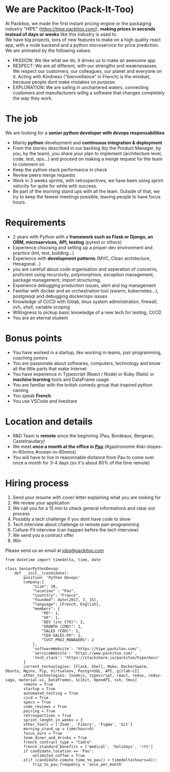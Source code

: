 # We are Packitoo (Pack-It-Too)

At Packitoo, we made the first instant pricing engine or the packaging industry "HIPE" (https://hipe.packitoo.com/), **making prices in seconds instead of days or weeks** like this industry is used to.<br/>
We have big projects, tons of new features to make on a high quality react app, with a node backend and a python microservice for price prediction.
We are animated by the following values:

* PASSION: We like what we do, it drives us to make an awesome app
* RESPECT: We are all different, with our strengths and weaknesasses. We respect our customers, our colleagues, our planet and everyone on it. Acting with Kindness ("bienveillance" in French) is the mindset, because people dont make mistakes on purpose.
* EXPLORATION: We are sailing in unchartered waters, connecting customers and manufacturers withg a software that changes completely the way they work.

# The job

We are looking for a **senior python developer with devops responsabilities**

* Mainly **python** development and **continuous integration & deployment**
* From the stories described in our backlog (by the Product Manager, by you, by the team), you share your plan to implement (architecture level, code, test, ops...)  and proceed on making a merge request for the team to comment on
* Keep the python stack performance in check
* Review peers merge requests
* Work in 3 weeks sprints, with retrospectives, we have been using sprint velocity for quite for while with success.
* Be part of the morning stand ups with all the team. Outside of that, we try to keep the fewest meetings possible, leaving people to have focus hours.

# Requirements

* 2 years with Python with a **framework such as Flask or Django, an ORM, microservices, API, testing** (pytest or others)
* Experience choosing and setting up a proper dev environment and practice (lint, test, building...)
* Experience with **development patterns** (MVC, Clean architecture, Hexagonal...)
* you are carefull about code organisation and seperation of concerns, proficient using recursivity, polymorphism, exception management, package management, import structuring,
* Experience debugging production issues, alert and log management
* Familiar with docker and an orchestration tool (swarm, kubernetes...), postgresql and debugging docker/ops issues
* Knowledge of CI/CD with Gitlab, linux system administration, firewall, ovh, shell, variable scoping
* Willingness to pickup basic knowledge of a new tech  for testing, CI/CD 
* You are an eternal student

# Bonus points

* You have worked in a startup, like working in teams, pair programming, coaching juniors
* You are passionate about softwares, computers, technology and know all the little parts that make Internet
* You have experience in Typescript (React / Node) or Ruby (Rails) or **machine learning** tools and DataFrame usage
* You are familiar with the british comedy group that inspired python naming
* You speak **French**
* You use VSCode and liveshare

# Location and details

* R&D Team is **remote** since the beginning (Pau, Bordeaux, Bergerac, Castelnaudary)
* We meet **once a month at the office in [Pau](https://en.wikipedia.org/wiki/Pau,_Pyr%C3%A9n%C3%A9es-Atlantiques)** (#gastronomie #ski-slopes-in-60mins #ocean-in-80mins)
* You will have to live in reasonnable distance from Pau to come over once a month for 3-4 days (so it's about 80% of the time remote)

# Hiring process

1. Send your resume with cover letter explaining what you are looking for
2. We review your application
3. We call you for a 15 min to check general informations and clear out process
4. Possibly a tech challenge if you dont have code to show
5. Tech interview about challenge or remote pair-programming
6. Culture-Fit interview (can happen before the tech interview)
7. We send you a contract offer
8. Win

Please send us an email at jobs@packitoo.com

```
from datetime import timedelta, time, date

class SeniorPythonDevop:
    def __init__(candidate):
        position: 'Python Devops'
        company:{
            "size": 10,
            "location" : "Pau",
            "counttry": "France",
            "founded": date(2017, 7, 15),
            "language": [French, English],
            "members": {
                "PO": 1,
                "UX": 1,
                "DEV (inc CTO)": 2,
                "GROWTH (CMO)": 1,
                "SALES (COO)": 1,
                "CEO-SALES-PO": 1,
                "CUST_PROJ_MANAGERS": 2
            },
            'softwareWebsite': 'https://hipe.packitoo.com/',
            'serviceWebsite': 'https://www.packitoo.com/',
            'tech_stack': 'https://stackshare.io/packitoo/hipe/main'
        }
        current_technologies: [Flask, Shell, Make, DockerSwarm, Ubuntu, Nginx, Pip, Virtualenv, PostgreSQL, API, gitlab-CI]
        other_technologies: [nodejs, typescript, react, redux, redux-saga, material-ui, DataFrames, Scikit, OpenAPI, ssh, tmux]
        remote = True
        startup = True
        automated_testing = True
        cicd = True
        specs = True
        code_reviews = True
        pairing = True
        retrospectives = True
        sprint_lenght_in_weeks = 3
        other_tools = ['Zoom', 'Fibery', 'Figma', 'Git']
        morning_stand_up = time(hour=9)
        focus_ours = True
        team_diner_and_drinks = True
        french_contract_type = "Cadre"
        french_standard_benefits = ['medical', 'holidays', 'rtt']
        if candidate.location == 'Pau':
            unlimited_coffee = True
        elif (candidate.comute_time_to_pau() < timedelta(hours=4)):
            trip_to_pau_frequency = 'once_per_month'
```
